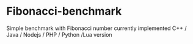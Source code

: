Fibonacci-benchmark
===================

Simple benchmark with Fibonacci number
currently implemented C++ / Java / Nodejs / PHP / Python /Lua version
